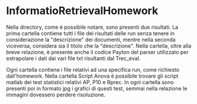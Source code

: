 # InformatioRetrievalHomework
Nella directory, come è possibile notare, sono presenti due risultati.
La prima cartella contiene tutti i file dei risultati delle run senza tenere in considerazione la "descrizione" dei documenti,
mentre nella seconda viceversa, considera sia il titolo che la "descrizione".
Nella cartella, oltre alla breve relazione, è presente anche il codice Payton del parser utilizzato per estrapolare i dati dai vari
file txt risultanti dal Trec_eval.

Ogni cartella contiene i file relativi ad una specifica run, come richiesto dall'homework. Nella cartella Script Anova è possibile trovare 
gli script matlab dei test statistici relativi AP, P10 e Rprec. In ogni cartella sono presenti poi in formato jpg i grafici di questi test, 
semmai nella relazione le immagini dovessero perdere risoluzione.
